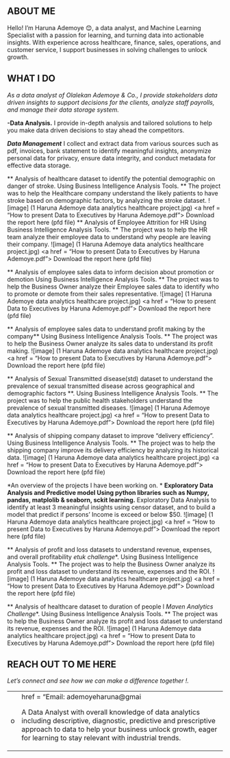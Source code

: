 ## ABOUT ME
Hello! I’m Haruna Ademoye 😊, a data analyst, and Machine Learning Specialist with a passion for learning, and turning data into actionable insights. With experience across healthcare, finance, sales, operations, and customer service, I support businesses in solving challenges to unlock growth. 

## WHAT I DO
*As a data analyst of Olalekan Ademoye & Co., I provide stakeholders data driven insights to support decisions for the clients, analyze staff payrolls, and manage their data storage system.*

**-Data Analysis.**
I provide in-depth analysis and tailored solutions to help you make data driven decisions to stay ahead the competitors. 

**_Data Management_**
I collect and extract data from various sources such as pdf, invoices, bank statement to identify meaningful insights, anonymize personal data for privacy, ensure data integrity, and conduct metadata for effective data storage.

** Analysis of healthcare dataset to identify the potential demographic on danger of stroke. Using Business Intelligence Analysis Tools. ** 
The project was to help the Healthcare company understand the likely patients to have stroke based on demographic factors, by analyzing the stroke dataset.
![image] (1 Haruna Ademoye data analytics healthcare project.jpg)
<a href = “How to present Data to Executives by Haruna Ademoye.pdf”> Download the report here (pfd file)</a>
** Analysis of Employee Attrition for HR Using Business Intelligence Analysis Tools. ** 
The project was to help the HR team analyze their employee data to understand why people are leaving their company. 
![image] (1 Haruna Ademoye data analytics healthcare project.jpg)
<a href = “How to present Data to Executives by Haruna Ademoye.pdf”> Download the report here (pfd file)</a>

** Analysis of employee sales data to inform decision about promotion or demotion Using Business Intelligence Analysis Tools. ** 
The project was to help the Business Owner analyze their Employee sales data to identify who to promote or demote from their sales representative.
![image] (1 Haruna Ademoye data analytics healthcare project.jpg)
<a href = “How to present Data to Executives by Haruna Ademoye.pdf”> Download the report here (pfd file)</a>

** Analysis of employee sales data to understand profit making by the company** Using Business Intelligence Analysis Tools. ** 
The project was to help the Business Owner analyze its sales data to understand its profit making.
![image] (1 Haruna Ademoye data analytics healthcare project.jpg)
<a href = “How to present Data to Executives by Haruna Ademoye.pdf”> Download the report here (pfd file)</a>

** Analysis of Sexual Transmitted disease(std) dataset to understand the prevalence of sexual transmitted disease across geographical and demographic factors **. Using Business Intelligence Analysis Tools. ** 
The project was to help the public health stakeholders understand the prevalence of sexual transmitted diseases.
![image] (1 Haruna Ademoye data analytics healthcare project.jpg)
<a href = “How to present Data to Executives by Haruna Ademoye.pdf”> Download the report here (pfd file)</a>


** Analysis of shipping company dataset to improve “delivery efficiency”. Using Business Intelligence Analysis Tools. ** 
The project was to help the shipping company improve its delivery efficiency by analyzing its historical data.
![image] (1 Haruna Ademoye data analytics healthcare project.jpg)
<a href = “How to present Data to Executives by Haruna Ademoye.pdf”> Download the report here (pfd file)</a>

*An overview of the projects I have been working on. *
**Exploratory Data Analysis and Predictive model Using python libraries such as Numpy, pandas, matplolib & seaborn,  sckit learning.** 
Exploratory Data Analysis to identify at least 3 meaningful insights using censor dataset, and to build a model that predict if persons’ Income is exceed or below $50. 
![image] (1 Haruna Ademoye data analytics healthcare project.jpg)
<a href = “How to present Data to Executives by Haruna Ademoye.pdf”> Download the report here (pfd file)</a>

** Analysis of profit and loss datasets to understand revenue, expenses, and overall profitability *etuk challenge**. Using Business Intelligence Analysis Tools. ** 
The project was to help the Business Owner analyze its profit and loss dataset to understand its revenue, expenses and the ROI.
![image] (1 Haruna Ademoye data analytics healthcare project.jpg)
<a href = “How to present Data to Executives by Haruna Ademoye.pdf”> Download the report here (pfd file)</a>

** Analysis of healthcare dataset to duration of people l *Maven Analytics Challenge**. Using Business Intelligence Analysis Tools. ** 
The project was to help the Business Owner analyze its profit and loss dataset to understand its revenue, expenses and the ROI.
![image] (1 Haruna Ademoye data analytics healthcare project.jpg)
<a href = “How to present Data to Executives by Haruna Ademoye.pdf”> Download the report here (pfd file)</a>

## REACH OUT TO ME HERE
*Let’s connect and see how we can make a difference together !.*
<table>
<Tbody>
<tr>
	<td>o</td>
	<td><a>
href = “Email: <ademoyeharuna@gmail”> ademoyeharuna@gmai

    

A Data Analyst with overall knowledge of data analytics including descriptive, diagnostic, predictive and prescriptive approach to data to help your business unlock growth, eager for learning to stay relevant with industrial trends.  

